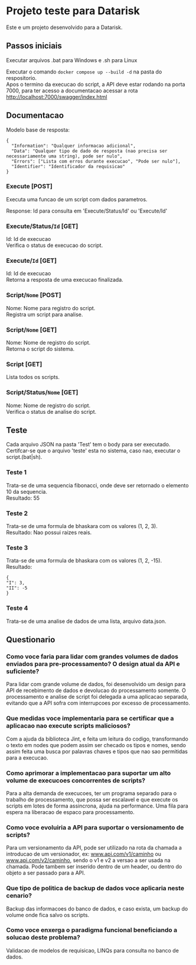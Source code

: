# Projeto teste para Datarisk

Este e um projeto desenvolvido para a Datarisk.

## Passos iniciais

Executar arquivos .bat para Windows e .sh para Linux

Executar o comando <code>docker compose up --build -d</code> na pasta do respositorio.  
Apos o termino da execucao do script, a API deve estar rodando na porta 7000, para ter acesso a documentacao
acessar a rota <http://localhost:7000/swagger/index.html>

## Documentacao

Modelo base de resposta:  
```
{  
  "Information": "Qualquer informacao adicional",  
  "Data": "Qualquer tipo de dado de resposta (nao precisa ser necessariamente uma string), pode ser nulo",  
  "Errors": ["Lista com erros durante execucao", "Pode ser nulo"],  
  "Identifier": "Identificador da requisicao"  
}
```

### Execute [POST]

Executa uma funcao de um script com dados parametros.

Response: Id para consulta em 'Execute/Status/Id' ou 'Execute/Id'

### Execute/Status/<code>Id</code> [GET]

Id: Id de execucao  
Verifica o status de execucao do script.

### Execute/<code>Id</code> [GET]

Id: Id de execucao  
Retorna a resposta de uma execucao finalizada.

### Script/<code>Nome</code> [POST]

Nome: Nome para registro do script.  
Registra um script para analise.

### Script/<code>Nome</code> [GET]

Nome: Nome de registro do script.  
Retorna o script do sistema.

### Script [GET]

Lista todos os scripts.

### Script/Status/<code>Nome</code> [GET]

Nome: Nome de registro do script.  
Verifica o status de analise do script.

## Teste

Cada arquivo JSON na pasta 'Test' tem o body para ser executado.  
Certifcar-se que o arquivo 'teste' esta no sistema, caso nao, executar o script.(bat|sh).

### Teste 1
Trata-se de uma sequencia fibonacci, onde deve ser retornado o elemento 10 da sequencia.  
Resultado: 55

### Teste 2
Trata-se de uma formula de bhaskara com os valores (1, 2, 3).  
Resultado: Nao possui raizes reais.

### Teste 3
Trata-se de uma formula de bhaskara com os valores (1, 2, -15).  
Resultado:
```
{  
"I": 3,  
"II": -5  
}
```

### Teste 4
Trata-se de uma analise de dados de uma lista, arquivo data.json.

## Questionario

### Como voce faria para lidar com grandes volumes de dados enviados para pre-processamento? O design atual da API e suficiente?

Para lidar com grande volume de dados, foi desenvolvido um design para API de recebimento de dados e devolucao
do processamento somente. O processamento e analise de script foi delegada a uma aplicacao separada, evitando
que a API sofra com interrupcoes por excesso de processamento.

### Que medidas voce implementaria para se certificar que a aplicacao nao execute scripts maliciosos?

Com a ajuda da biblioteca Jint, e feita um leitura do codigo, transformando o texto em nodes que podem
assim ser checado os tipos e nomes, sendo assim feita uma busca por palavras chaves e tipos que nao sao permitidas
para a execucao.

### Como aprimorar a implementacao para suportar um alto volume de execucoes concorrentes de scripts?

Para a alta demanda de execucoes, ter um programa separado para o trabalho de processamento, que possa
ser escalavel e que execute os scripts em lotes de forma assincrona, ajuda na performance.
Uma fila para espera na liberacao de espaco para processamento.

### Como voce evoluiria a API para suportar o versionamento de scripts?

Para um versionamento da API, pode ser utilizado na rota da chamada a introducao de um versionador,
ex: www.api.com/v1/caminho ou www.api.com/v2/caminho, sendo o v1 e v2 a versao a ser usada na chamada.
Pode tambem ser inserido dentro de um header, ou dentro do objeto a ser passado para a API.

### Que tipo de politica de backup de dados voce aplicaria neste cenario?

Backup das informacoes do banco de dados, e caso exista, um backup do volume onde fica salvo os scripts.

### Como voce enxerga o paradigma funcional beneficiando a solucao deste problema?

Validacao de modelos de requisicao, LINQs para consulta no banco de dados.
